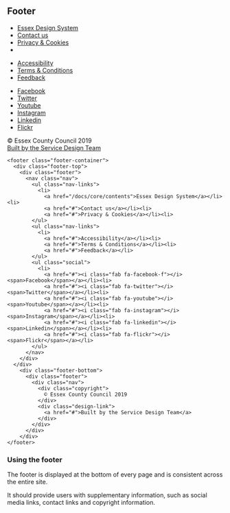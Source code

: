 ## Footer

<footer class="footer-container">
  <div class="footer-top">
    <div class="footer">
      <nav class="nav">
        <ul class="nav-links">
          <li>
            <a href="/docs/core/contents">Essex Design System</a></li><li>
            <a href="#">Contact us</a></li><li>
            <a href="#">Privacy & Cookies</a></li><li>
        </ul>
        <ul class="nav-links">
          <li>
            <a href="#">Accessibility</a></li><li>
            <a href="#">Terms & Conditions</a></li><li>
            <a href="#">Feedback</a></li>
        </ul>
        <ul class="social">
          <li>
            <a href="#"><i class="fab fa-facebook-f"></i><span>Facebook</span></a></li><li>
            <a href="#"><i class="fab fa-twitter"></i><span>Twitter</span></a></li><li>
            <a href="#"><i class="fab fa-youtube"></i><span>Youtube</span></a></li><li>
            <a href="#"><i class="fab fa-instagram"></i><span>Instagram</span></a></li><li>
            <a href="#"><i class="fab fa-linkedin"></i><span>Linkedin</span></a></li><li>
            <a href="#"><i class="fab fa-flickr"></i><span>Flickr</span></a></li>
        </ul>
      </nav>
    </div>
  </div>
    <div class="footer-bottom">
      <div class="footer">
        <div class="nav">
          <div class="copyright">
            © Essex County Council 2019
          </div>
          <div class="design-link">
            <a href="#">Built by the Service Design Team</a>
          </div>
        </div>
      </div>
    </div>
</footer>

    <footer class="footer-container">
      <div class="footer-top">
        <div class="footer">
          <nav class="nav">
            <ul class="nav-links">
              <li>
                <a href="/docs/core/contents">Essex Design System</a></li><li>
                <a href="#">Contact us</a></li><li>
                <a href="#">Privacy & Cookies</a></li><li>
            </ul>
            <ul class="nav-links">
              <li>
                <a href="#">Accessibility</a></li><li>
                <a href="#">Terms & Conditions</a></li><li>
                <a href="#">Feedback</a></li>
            </ul>
            <ul class="social">
              <li>
                <a href="#"><i class="fab fa-facebook-f"></i><span>Facebook</span></a></li><li>
                <a href="#"><i class="fab fa-twitter"></i><span>Twitter</span></a></li><li>
                <a href="#"><i class="fab fa-youtube"></i><span>Youtube</span></a></li><li>
                <a href="#"><i class="fab fa-instagram"></i><span>Instagram</span></a></li><li>
                <a href="#"><i class="fab fa-linkedin"></i><span>Linkedin</span></a></li><li>
                <a href="#"><i class="fab fa-flickr"></i><span>Flickr</span></a></li>
            </ul>
          </nav>
        </div>
      </div>
        <div class="footer-bottom">
          <div class="footer">
            <div class="nav">
              <div class="copyright">
                © Essex County Council 2019
              </div>
              <div class="design-link">
                <a href="#">Built by the Service Design Team</a>
              </div>
            </div>
          </div>
        </div>
    </footer>


### Using the footer

The footer is displayed at the bottom of every page and is consistent across the entire site.

It should provide users with supplementary information, such as social media links, contact links and copyright information.
